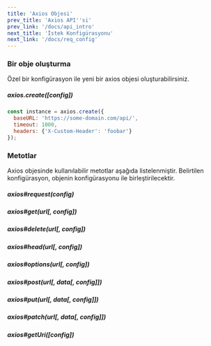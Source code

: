 ```yaml
---
title: 'Axios Objesi'
prev_title: 'Axios API''si'
prev_link: '/docs/api_intro'
next_title: 'İstek Konfigürasyonu'
next_link: '/docs/req_config'
---
```


### Bir obje oluşturma

Özel bir konfigürasyon ile yeni bir axios objesi oluşturabilirsiniz.

##### axios.create([config])

```js
const instance = axios.create({
  baseURL: 'https://some-domain.com/api/',
  timeout: 1000,
  headers: {'X-Custom-Header': 'foobar'}
});
```

### Metotlar

Axios objesinde kullanılabilir metotlar aşağıda listelenmiştir. Belirtilen konfigürasyon, objenin konfigürasyonu ile birleştirilecektir.

##### axios#request(config)
##### axios#get(url[, config])
##### axios#delete(url[, config])
##### axios#head(url[, config])
##### axios#options(url[, config])
##### axios#post(url[, data[, config]])
##### axios#put(url[, data[, config]])
##### axios#patch(url[, data[, config]])
##### axios#getUri([config])